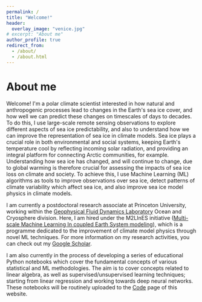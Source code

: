 ```yaml
---
permalink: /
title: "Welcome!"
header:
  overlay_image: "venice.jpg"
# excerpt: "About me"
author_profile: true
redirect_from:
  - /about/
  - /about.html
---
```


About me
======
Welcome! I'm a polar climate scientist interested in how natural and anthropogenic processes lead to changes in the Earth's sea ice cover, and how well we can predict these changes on timescales of days to decades. To do this, I use large-scale remote sensing observations to explore different aspects of sea ice predictability, and also to understand how we can improve the representation of sea ice in climate models. Sea ice plays a crucial role in both environmental and social systems, keeping Earth's temperature cool by reflecting incoming solar radiation, and providing an integral platform for connecting Arctic communities, for example. Understanding how sea ice has changed, and will continue to change, due to global warming is therefore crucial for assessing the impacts of sea ice loss on climate and society. To achieve this, I use Machine Learning (ML) algorithms as tools to improve observations over sea ice, detect patterns of climate variability which affect sea ice, and also improve sea ice model physics in climate models.

I am currently a postdoctoral research associate at Princeton University, working within the [Geophysical Fluid Dynamics Laboratory](https://www.gfdl.noaa.gov) Ocean and Cryosphere division. Here, I am hired under the M2LInES initiative ([Multi-scale Machine Learning In coupled Earth System modeling](https://m2lines.github.io)), which is a programme dedicated to the improvement of climate model physics through novel ML techniques. For more information on my research activities, you can check out my [Google Scholar](https://scholar.google.com/citations?user=zgcx9eQAAAAJ&hl=en&oi=sra).

I am also currently in the process of developing a series of educational Python notebooks which cover the fundamental concepts of various statistical and ML methodologies. The aim is to cover concepts related to linear algebra, as well as supervised/unsupervised learning techniques; starting from linear regression and working towards deep neural networks. These notebooks will be routinely uploaded to the [Code](code) page of this website.

